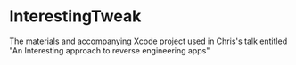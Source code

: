 InterestingTweak
================

The materials and accompanying Xcode project used in Chris's talk entitled "An Interesting approach to reverse engineering apps"
